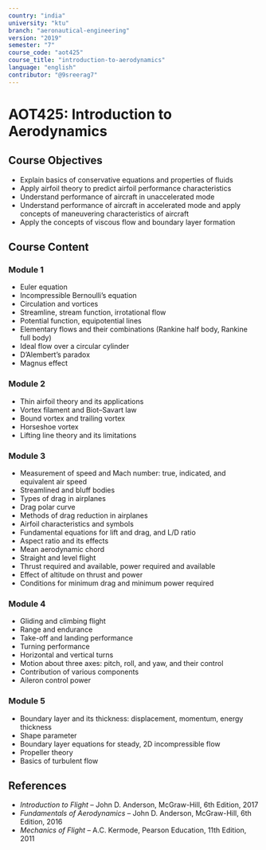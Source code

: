 ```yaml
---
country: "india"
university: "ktu"
branch: "aeronautical-engineering"
version: "2019"
semester: "7"
course_code: "aot425"
course_title: "introduction-to-aerodynamics"
language: "english"
contributor: "@9sreerag7"
---
```


# AOT425: Introduction to Aerodynamics

## Course Objectives

- Explain basics of conservative equations and properties of fluids  
- Apply airfoil theory to predict airfoil performance characteristics  
- Understand performance of aircraft in unaccelerated mode  
- Understand performance of aircraft in accelerated mode and apply concepts of maneuvering characteristics of aircraft  
- Apply the concepts of viscous flow and boundary layer formation  

## Course Content

### Module 1

- Euler equation  
- Incompressible Bernoulli’s equation  
- Circulation and vortices  
- Streamline, stream function, irrotational flow  
- Potential function, equipotential lines  
- Elementary flows and their combinations (Rankine half body, Rankine full body)  
- Ideal flow over a circular cylinder  
- D’Alembert’s paradox  
- Magnus effect  

### Module 2

- Thin airfoil theory and its applications  
- Vortex filament and Biot–Savart law  
- Bound vortex and trailing vortex  
- Horseshoe vortex  
- Lifting line theory and its limitations  

### Module 3

- Measurement of speed and Mach number: true, indicated, and equivalent air speed  
- Streamlined and bluff bodies  
- Types of drag in airplanes  
- Drag polar curve  
- Methods of drag reduction in airplanes  
- Airfoil characteristics and symbols  
- Fundamental equations for lift and drag, and L/D ratio  
- Aspect ratio and its effects  
- Mean aerodynamic chord  
- Straight and level flight  
- Thrust required and available, power required and available  
- Effect of altitude on thrust and power  
- Conditions for minimum drag and minimum power required  

### Module 4

- Gliding and climbing flight  
- Range and endurance  
- Take-off and landing performance  
- Turning performance  
- Horizontal and vertical turns  
- Motion about three axes: pitch, roll, and yaw, and their control  
- Contribution of various components  
- Aileron control power  

### Module 5

- Boundary layer and its thickness: displacement, momentum, energy thickness  
- Shape parameter  
- Boundary layer equations for steady, 2D incompressible flow  
- Propeller theory  
- Basics of turbulent flow  

## References

- *Introduction to Flight* – John D. Anderson, McGraw-Hill, 6th Edition, 2017  
- *Fundamentals of Aerodynamics* – John D. Anderson, McGraw-Hill, 6th Edition, 2016  
- *Mechanics of Flight* – A.C. Kermode, Pearson Education, 11th Edition, 2011  
